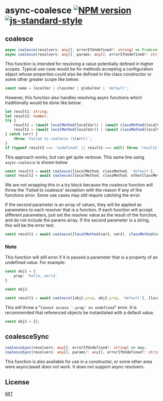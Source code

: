 # async-coalesce [![NPM version](https://badge.fury.io/js/depart.svg)](https://badge.fury.io/js/depart) [![js-standard-style](https://img.shields.io/badge/code%20style-standard-brightgreen.svg?style=flat)](https://github.com/feross/standard)

## coalesce

```typescript
async coalesce(resolvers: any[], errorIfUndefined?: string) => Promise<any>;
async coalesce(resolvers: any[], params: any[], errorIfUndefined?: string) => Promise<any>;
```

This function is intended for resolving a value potentially defined in higher scopes. Typical use case would be for methods accepting a configuration object whose properties could also be defined in the class constructor or some other greater scope like below:

```typescript
const name = localVar | classVar | globalVar | 'default';
```

However, this function also handles resolving async functions which traditionally would be done like below:

```typescript
let result1: string;
let result2: number;
try {
    result1 = (await localMethod(localVar)) | (await classMethod(localVar)) | 'default';
    result2 = (await localMethod(localVar)) | (await classMethod(localVar)) | (await otherClassMethod(localVar));
} catch (err) {
    throw `Failed to coalesce (${err})`;
}
if (typeof result2 === 'undefined' || result2 === null) throw 'result2 is not defined';
```

This approach works, but can get quite verbose. This same line using `async-coalesce` is shown below

```typescript
const result1 = await coalesce([localMethod, classMethod, 'default'], [localVar]);
const result2 = await coalesce([localMethod, classMethod, otherClassMethod], [localVar], 'result2 is not defined');
```

We are not wrapping this in a try block because the coalesce function will throw the 'Failed to coalesce' exception with the reason if any of the functions error. Some use cases may still require catching the error.

If the second parameter is an array of values, they will be applied as parameters to each resolver that is a function. If each function will accept different parameters, just set the resolver value as the result of the function, and do not include the params array. If the second parameter is a string, this will be the error text.

```typescript
const result1 = await coalesce([localMethod(var1, var2), classMethod(var1, var3)], 'Say what!?');
```

### Note

This function will still error if it is passed a parameter that is a property of an undefined value. For example:

```typescript
const obj1 = { 
    prop: 'hello, world'
}

const obj2;

const result1 = await coalesce([obj1.prop, obj2.prop, 'default'], [localVar]);

```

This will throw a "`Cannot access '.prop' on undefined`" error. It is recommended that referenced objects be instantiated with a default value.

```typescript
const obj2 = {};
```

## coalesceSync

```typescript
coalesceSync(resolvers: any[], errorIfUndefined?: string) => any;
coalesceSync(resolvers: any[], params?: any[], errorIfUndefined?: string) => any;
```

This function is also available for use in a constructor, or some other area were async/await does not work. It does not support async resolvers.

## License

[MIT](LICENSE)
